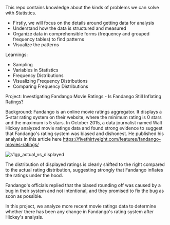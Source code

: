 This repo contains knowledge about the kinds of problems we can solve with Statistics.

- Firstly, we will focus on the details around getting data for analysis
- Understand how the data is structured and measured
- Organize data in comprehensible forms (frequency and grouped frequency tables) to find patterns
- Visualize the patterns

Learnings:

- Sampling
- Variables in Statistics
- Frequency Distributions
- Visualizing Frequency Distributions
- Comparing Frequency Distributions

Project: 
Investigating Fandango Movie Ratings - Is Fandango Still Inflating Ratings?

Background:
Fandango is an online movie ratings aggregator. It displays a 5-star rating system on their website, where the minimum rating is 0 stars and the maximum is 5 stars. In October 2015, a data journalist named Walt Hickey analyzed movie ratings data and found strong evidence to suggest that Fandango's rating system was biased and dishonest. He published his analysis in this article here https://fivethirtyeight.com/features/fandango-movies-ratings/

![s1gp_actual_vs_displayed](https://user-images.githubusercontent.com/93154330/168213338-c9e8bf8c-b880-4c63-8d6a-d3db79ced32d.png)

The distribution of displayed ratings is clearly shifted to the right compared to the actual rating distribution, suggesting strongly that Fandango inflates the ratings under the hood.

Fandango's officials replied that the biased rounding off was caused by a bug in their system and not intentional, and they promised to fix the bug as soon as possible.

In this project, we analyze more recent movie ratings data to determine whether there has been any change in Fandango's rating system after Hickey's analysis.

